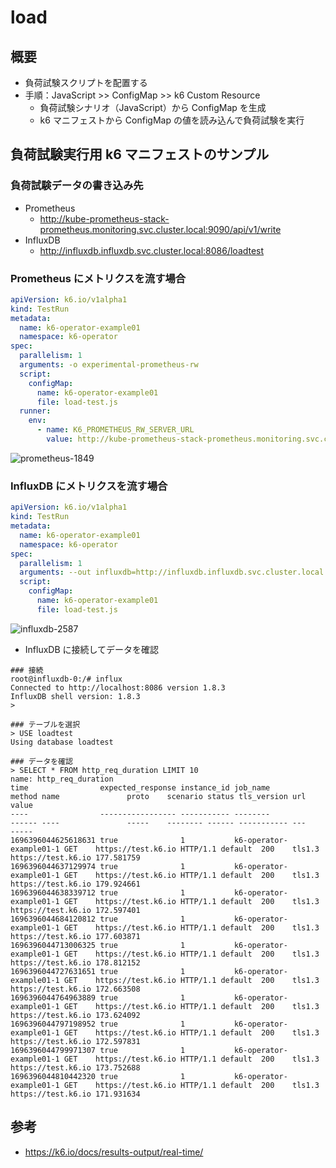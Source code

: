# load

## 概要

- 負荷試験スクリプトを配置する
- 手順：JavaScript >> ConfigMap >> k6 Custom Resource
  - 負荷試験シナリオ（JavaScript）から ConfigMap を生成
  - k6 マニフェストから ConfigMap の値を読み込んで負荷試験を実行

## 負荷試験実行用 k6 マニフェストのサンプル

### 負荷試験データの書き込み先

- Prometheus
  - http://kube-prometheus-stack-prometheus.monitoring.svc.cluster.local:9090/api/v1/write
- InfluxDB
  - http://influxdb.influxdb.svc.cluster.local:8086/loadtest

### Prometheus にメトリクスを流す場合

```yaml
apiVersion: k6.io/v1alpha1
kind: TestRun
metadata:
  name: k6-operator-example01
  namespace: k6-operator
spec:
  parallelism: 1
  arguments: -o experimental-prometheus-rw
  script:
    configMap:
      name: k6-operator-example01
      file: load-test.js
  runner:
    env:
      - name: K6_PROMETHEUS_RW_SERVER_URL
        value: http://kube-prometheus-stack-prometheus.monitoring.svc.cluster.local:9090/api/v1/write
```

![prometheus-1849](https://github.com/GotoRen/k6-operator-playground/assets/63791288/7d00acbf-31cf-45b3-a79f-c0356737e0a0)

### InfluxDB にメトリクスを流す場合

```yaml
apiVersion: k6.io/v1alpha1
kind: TestRun
metadata:
  name: k6-operator-example01
  namespace: k6-operator
spec:
  parallelism: 1
  arguments: --out influxdb=http://influxdb.influxdb.svc.cluster.local:8086/loadtest
  script:
    configMap:
      name: k6-operator-example01
      file: load-test.js
```

![influxdb-2587](https://github.com/GotoRen/k6-operator-playground/assets/63791288/9f58d490-f14d-4d37-9e66-b82b497ef7a9)

- InfluxDB に接続してデータを確認

```
### 接続
root@influxdb-0:/# influx
Connected to http://localhost:8086 version 1.8.3
InfluxDB shell version: 1.8.3
>

### テーブルを選択
> USE loadtest
Using database loadtest

### データを確認
> SELECT * FROM http_req_duration LIMIT 10
name: http_req_duration
time                expected_response instance_id job_name                method name               proto    scenario status tls_version url                value
----                ----------------- ----------- --------                ------ ----               -----    -------- ------ ----------- ---                -----
1696396044625618631 true              1           k6-operator-example01-1 GET    https://test.k6.io HTTP/1.1 default  200    tls1.3      https://test.k6.io 177.581759
1696396044637129974 true              1           k6-operator-example01-1 GET    https://test.k6.io HTTP/1.1 default  200    tls1.3      https://test.k6.io 179.924661
1696396044638339712 true              1           k6-operator-example01-1 GET    https://test.k6.io HTTP/1.1 default  200    tls1.3      https://test.k6.io 172.597401
1696396044684120812 true              1           k6-operator-example01-1 GET    https://test.k6.io HTTP/1.1 default  200    tls1.3      https://test.k6.io 177.603871
1696396044713006325 true              1           k6-operator-example01-1 GET    https://test.k6.io HTTP/1.1 default  200    tls1.3      https://test.k6.io 178.812152
1696396044727631651 true              1           k6-operator-example01-1 GET    https://test.k6.io HTTP/1.1 default  200    tls1.3      https://test.k6.io 172.663508
1696396044764963889 true              1           k6-operator-example01-1 GET    https://test.k6.io HTTP/1.1 default  200    tls1.3      https://test.k6.io 173.624092
1696396044797198952 true              1           k6-operator-example01-1 GET    https://test.k6.io HTTP/1.1 default  200    tls1.3      https://test.k6.io 172.597831
1696396044799971307 true              1           k6-operator-example01-1 GET    https://test.k6.io HTTP/1.1 default  200    tls1.3      https://test.k6.io 173.752688
1696396044810442320 true              1           k6-operator-example01-1 GET    https://test.k6.io HTTP/1.1 default  200    tls1.3      https://test.k6.io 171.931634
```

## 参考

- https://k6.io/docs/results-output/real-time/
